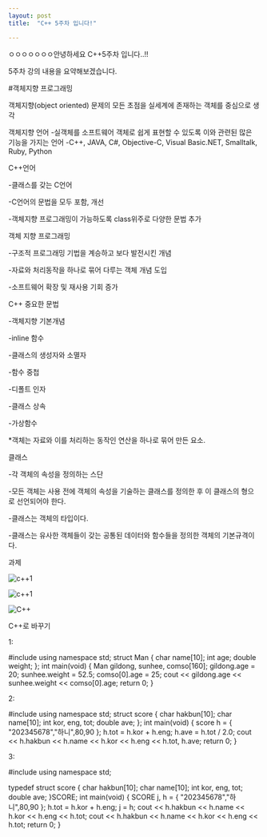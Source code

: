 ```yaml
---
layout: post
title:  "C++ 5주차 입니다!"

---
```










ㅇㅇㅇㅇㅇㅇㅇ안녕하세요 C++5주차 입니다..!!

5주차 강의 내용을 요약해보겠습니다.



#객체지향 프로그래밍



객체지향(object oriented)
문제의 모든 초점을 실세계에 존재하는 객체를 중심으로 생각



객체지향 언어
-실객체를 소프트웨어 객체로 쉽게 표현할 수 있도록 이와 관련된 많은 기능을 가지는 언어
-C++, JAVA, C#, Objective-C, Visual Basic.NET, Smalltalk, Ruby, Python



C++언어

-클래스를 갖는 C언어

-C언어의 문법을 모두 포함, 개선

-객체지향 프로그래밍이 가능하도록 class위주로 다양한 문법 추가



객체 지향 프로그래밍

-구조적 프로그래밍 기법을 계승하고 보다 발전시킨 개념

-자료와 처리동작을 하나로 묶어 다루는 객체 개념 도입

-소프트웨어 확장 및 재사용 기회 증가



C++ 중요한 문법

-객체지향 기본개념

-inline 함수

-클래스의 생성자와 소멸자

-함수 중첩

-디폴트 인자

-클래스 상속

-가상함수



*객체는 자료와 이를 처리하는 동작인 연산을 하나로 묶어 만든 요소.



클래스

-각 객체의 속성을 정의하는 스단

-모든 객체는 사용 전에 객체의 속성을 기술하는 클래스를 정의한 후 이 클래스의 형으로 선언되어야 한다.

-클래스는 객체의 타입이다.

-클래스는 유사한 객체들이 갖는 공통된 데이터와 함수들을 정의한 객체의 기본규격이다.



과제



![c++1](C:\Users\user\Desktop\인덕\C프로그래밍\c++1.jpg)











![c++1](C:\Users\user\Desktop\인덕\C프로그래밍\c++2.jpg)

![C++](C:\Users\user\Desktop\C++.PNG)



C++로 바꾸기 

1:

#include <iostream>
using namespace std;
struct Man {
	char name[10];
	int age;
	double weight;
};
int main(void)
{
	Man gildong, sunhee, comso[160];
	gildong.age = 20;
	sunhee.weight = 52.5;
	comso[0].age = 25;
	cout << gildong.age << sunhee.weight << comso[0].age;
	return 0;
}



2:

#include <iostream>
using namespace std;
struct score {
	char hakbun[10];
	char name[10];
	int kor, eng, tot;
	double ave;
};
int main(void)
{
	score h = { "202345678","하니",80,90 };
	h.tot = h.kor + h.eng;
	h.ave = h.tot / 2.0;
	cout << h.hakbun << h.name << h.kor << h.eng << h.tot, h.ave;
	return 0;
}



3:

#include <iostream>
using namespace std;

typedef struct score {
	char hakbun[10];
	char name[10];
	int kor, eng, tot;
	double ave;
}SCORE;
int main(void)
{
	SCORE j, h = { "202345678","하니",80,90 };
	h.tot = h.kor + h.eng;
	j = h;
	cout << h.hakbun << h.name << h.kor << h.eng << h.tot;
	cout << h.hakbun << h.name << h.kor << h.eng << h.tot;
	return 0;
}
